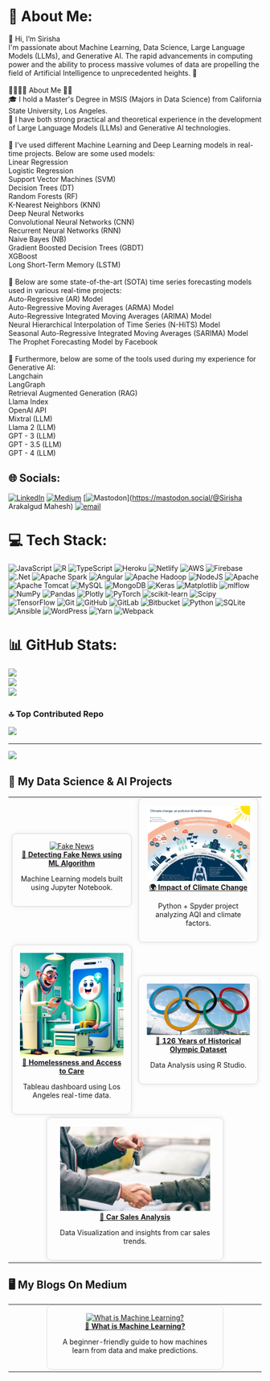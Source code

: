 # 💫 About Me:
👋 Hi, I’m Sirisha<br>I'm passionate about Machine Learning, Data Science, Large Language Models (LLMs), and Generative AI. The rapid advancements in computing power and the ability to process massive volumes of data are propelling the field of Artificial Intelligence to unprecedented heights. 🚀<br><br>👨‍🎓🙋‍♂️ About Me 💼🎒<br>🎓 I hold a Master's Degree in MSIS (Majors in Data Science) from California State University, Los Angeles.<br>🤖 I have both strong practical and theoretical experience in the development of Large Language Models (LLMs) and Generative AI technologies.<br><br>🔭 I've used different Machine Learning and Deep Learning models in real-time projects. Below are some used models:<br>Linear Regression<br>Logistic Regression<br>Support Vector Machines (SVM)<br>Decision Trees (DT)<br>Random Forests (RF)<br>K-Nearest Neighbors (KNN)<br>Deep Neural Networks<br>Convolutional Neural Networks (CNN)<br>Recurrent Neural Networks (RNN)<br>Naive Bayes (NB)<br>Gradient Boosted Decision Trees (GBDT)<br>XGBoost<br>Long Short-Term Memory (LSTM)<br><br>🔭 Below are some state-of-the-art (SOTA) time series forecasting models used in various real-time projects:<br>Auto-Regressive (AR) Model<br>Auto-Regressive Moving Averages (ARMA) Model<br>Auto-Regressive Integrated Moving Averages (ARIMA) Model<br>Neural Hierarchical Interpolation of Time Series (N-HiTS) Model<br>Seasonal Auto-Regressive Integrated Moving Averages (SARIMA) Model<br>The Prophet Forecasting Model by Facebook<br><br>🔭 Furthermore, below are some of the tools used during my experience for Generative AI:<br>Langchain<br>LangGraph<br>Retrieval Augmented Generation (RAG)<br>Llama Index<br>OpenAI API<br>Mixtral (LLM)<br>Llama 2 (LLM)<br>GPT - 3 (LLM)<br>GPT - 3.5 (LLM)<br>GPT - 4 (LLM)


## 🌐 Socials:
[![LinkedIn](https://img.shields.io/badge/LinkedIn-%230077B5.svg?logo=linkedin&logoColor=white)](https://linkedin.com/in/https://www.linkedin.com/in/sirisha-mahesh/) [![Medium](https://img.shields.io/badge/Medium-12100E?logo=medium&logoColor=white)](https://medium.com/@https://medium.com/@sirishamahesh93) [![Mastodon](https://img.shields.io/badge/-MASTODON-%232B90D9?logo=mastodon&logoColor=white)](https://mastodon.social/@Sirisha Arakalgud Mahesh) [![email](https://img.shields.io/badge/Email-D14836?logo=gmail&logoColor=white)](mailto:sirishamahesh93@gmail.com) 

# 💻 Tech Stack:
![JavaScript](https://img.shields.io/badge/javascript-%23323330.svg?style=for-the-badge&logo=javascript&logoColor=%23F7DF1E) ![R](https://img.shields.io/badge/r-%23276DC3.svg?style=for-the-badge&logo=r&logoColor=white) ![TypeScript](https://img.shields.io/badge/typescript-%23007ACC.svg?style=for-the-badge&logo=typescript&logoColor=white) ![Heroku](https://img.shields.io/badge/heroku-%23430098.svg?style=for-the-badge&logo=heroku&logoColor=white) ![Netlify](https://img.shields.io/badge/netlify-%23000000.svg?style=for-the-badge&logo=netlify&logoColor=#00C7B7) ![AWS](https://img.shields.io/badge/AWS-%23FF9900.svg?style=for-the-badge&logo=amazon-aws&logoColor=white) ![Firebase](https://img.shields.io/badge/firebase-%23039BE5.svg?style=for-the-badge&logo=firebase) ![.Net](https://img.shields.io/badge/.NET-5C2D91?style=for-the-badge&logo=.net&logoColor=white) ![Apache Spark](https://img.shields.io/badge/Apache%20Spark-FDEE21?style=for-the-badge&logo=apachespark&logoColor=black) ![Angular](https://img.shields.io/badge/angular-%23DD0031.svg?style=for-the-badge&logo=angular&logoColor=white) ![Apache Hadoop](https://img.shields.io/badge/Apache%20Hadoop-66CCFF?style=for-the-badge&logo=apachehadoop&logoColor=black) ![NodeJS](https://img.shields.io/badge/node.js-6DA55F?style=for-the-badge&logo=node.js&logoColor=white) ![Apache](https://img.shields.io/badge/apache-%23D42029.svg?style=for-the-badge&logo=apache&logoColor=white) ![Apache Tomcat](https://img.shields.io/badge/apache%20tomcat-%23F8DC75.svg?style=for-the-badge&logo=apache-tomcat&logoColor=black) ![MySQL](https://img.shields.io/badge/mysql-4479A1.svg?style=for-the-badge&logo=mysql&logoColor=white) ![MongoDB](https://img.shields.io/badge/MongoDB-%234ea94b.svg?style=for-the-badge&logo=mongodb&logoColor=white) ![Keras](https://img.shields.io/badge/Keras-%23D00000.svg?style=for-the-badge&logo=Keras&logoColor=white) ![Matplotlib](https://img.shields.io/badge/Matplotlib-%23ffffff.svg?style=for-the-badge&logo=Matplotlib&logoColor=black) ![mlflow](https://img.shields.io/badge/mlflow-%23d9ead3.svg?style=for-the-badge&logo=numpy&logoColor=blue) ![NumPy](https://img.shields.io/badge/numpy-%23013243.svg?style=for-the-badge&logo=numpy&logoColor=white) ![Pandas](https://img.shields.io/badge/pandas-%23150458.svg?style=for-the-badge&logo=pandas&logoColor=white) ![Plotly](https://img.shields.io/badge/Plotly-%233F4F75.svg?style=for-the-badge&logo=plotly&logoColor=white) ![PyTorch](https://img.shields.io/badge/PyTorch-%23EE4C2C.svg?style=for-the-badge&logo=PyTorch&logoColor=white) ![scikit-learn](https://img.shields.io/badge/scikit--learn-%23F7931E.svg?style=for-the-badge&logo=scikit-learn&logoColor=white) ![Scipy](https://img.shields.io/badge/SciPy-%230C55A5.svg?style=for-the-badge&logo=scipy&logoColor=%white) ![TensorFlow](https://img.shields.io/badge/TensorFlow-%23FF6F00.svg?style=for-the-badge&logo=TensorFlow&logoColor=white) ![Git](https://img.shields.io/badge/git-%23F05033.svg?style=for-the-badge&logo=git&logoColor=white) ![GitHub](https://img.shields.io/badge/github-%23121011.svg?style=for-the-badge&logo=github&logoColor=white) ![GitLab](https://img.shields.io/badge/gitlab-%23181717.svg?style=for-the-badge&logo=gitlab&logoColor=white) ![Bitbucket](https://img.shields.io/badge/bitbucket-%230047B3.svg?style=for-the-badge&logo=bitbucket&logoColor=white) ![Python](https://img.shields.io/badge/python-3670A0?style=for-the-badge&logo=python&logoColor=ffdd54) ![SQLite](https://img.shields.io/badge/sqlite-%2307405e.svg?style=for-the-badge&logo=sqlite&logoColor=white) ![Ansible](https://img.shields.io/badge/ansible-%231A1918.svg?style=for-the-badge&logo=ansible&logoColor=white) ![WordPress](https://img.shields.io/badge/WordPress-%23117AC9.svg?style=for-the-badge&logo=WordPress&logoColor=white) ![Yarn](https://img.shields.io/badge/yarn-%232C8EBB.svg?style=for-the-badge&logo=yarn&logoColor=white) ![Webpack](https://img.shields.io/badge/webpack-%238DD6F9.svg?style=for-the-badge&logo=webpack&logoColor=black)
# 📊 GitHub Stats:
![](https://github-readme-stats.vercel.app/api?username=sirishavivek2&theme=dark&hide_border=false&include_all_commits=true&count_private=true)<br/>
![](https://nirzak-streak-stats.vercel.app/?user=sirishavivek2&theme=dark&hide_border=false)<br/>
![](https://github-readme-stats.vercel.app/api/top-langs/?username=sirishavivek2&theme=dark&hide_border=false&include_all_commits=true&count_private=true&layout=compact)

### 🔝 Top Contributed Repo
![](https://github-contributor-stats.vercel.app/api?username=sirishavivek2&limit=5&theme=dark&combine_all_yearly_contributions=true)

---
[![](https://visitcount.itsvg.in/api?id=sirishavivek2&icon=0&color=0)](https://visitcount.itsvg.in)

<!-- Proudly created with GPRM ( https://gprm.itsvg.in ) -->

## 🧠 My Data Science & AI Projects




<table width="100%" cellpadding="20">
  <tr>
    <td width="50%" align="center">
      <div style="border: 1px solid #ddd; border-radius: 10px; padding: 15px; box-shadow: 0 0 10px rgba(0,0,0,0.1);">
        <a href="https://github.com/sirishavivek2/ML-Projects" target="_blank">
          <img src="https://github.com/sirishavivek2/ML-Projects/blob/main/FakeNews.png?raw=true" width="300" alt="Fake News"/><br/>
          <b>📘 Detecting Fake News using ML Algorithm</b>
        </a>
        <p>Machine Learning models built using Jupyter Notebook.</p>
      </div>
    </td>
    <td width="50%" align="center">
      <div style="border: 1px solid #ddd; border-radius: 10px; padding: 15px; box-shadow: 0 0 10px rgba(0,0,0,0.1);">
        <a href="https://github.com/sirishavivek2/The-Imapact-of-Climate-Change-Through-Air-Quality" target="_blank">
          <img src="https://github.com/sirishavivek2/The-Imapact-of-Climate-Change-Through-Air-Quality/blob/main/Climate_change.png?raw=true" width="300" alt="Climate Change"/><br/>
          <b>🌍 Impact of Climate Change</b>
        </a>
        <p>Python + Spyder project analyzing AQI and climate factors.</p>
      </div>
    </td>
  </tr>
  <tr>
    <td width="50%" align="center">
      <div style="border: 1px solid #ddd; border-radius: 10px; padding: 15px; box-shadow: 0 0 10px rgba(0,0,0,0.1);">
        <a href="https://github.com/sirishavivek2/Homelessness-and-Access-to-Care" target="_blank">
          <img src="https://github.com/sirishavivek2/Homelessness-and-Access-to-Care/blob/main/health_assistant_doctor.png?raw=true" width="300" alt="Healthcare"/><br/>
          <b>🏥 Homelessness and Access to Care</b>
        </a>
        <p>Tableau dashboard using Los Angeles real-time data.</p>
      </div>
    </td>
    <td width="50%" align="center">
      <div style="border: 1px solid #ddd; border-radius: 10px; padding: 15px; box-shadow: 0 0 10px rgba(0,0,0,0.1);">
        <a href="https://github.com/sirishavivek2/126-Years-of-Historical-Olympic-Dataset" target="_blank">
          <img src="https://github.com/sirishavivek2/126-Years-of-Historical-Olympic-Dataset/blob/main/Olympicimage.png?raw=true" width="300" alt="Olympics"/><br/>
          <b>🤖 126 Years of Historical Olympic Dataset</b>
        </a>
        <p>Data Analysis using R Studio.</p>
      </div>
    </td>
  </tr>
  <tr>
    <td width="50%" align="center" colspan="2">
      <div style="border: 1px solid #ddd; border-radius: 10px; padding: 15px; width: 320px; margin: auto; box-shadow: 0 0 10px rgba(0,0,0,0.1);">
        <a href="https://github.com/sirishavivek2/Car-Sales" target="_blank">
          <img src="https://github.com/sirishavivek2/Car-Sales/blob/main/CarSalesimage.png?raw=true" width="300" alt="Car Sales"/><br/>
          <b>🚗 Car Sales Analysis</b>
        </a>
        <p>Data Visualization and insights from car sales trends.</p>
      </div>
    </td>
  </tr>
</table>


## 🖥 My Blogs On Medium

<table>
  <tr>
    <td width="50%" align="center" colspan="2">
      <div style="border: 1px solid #ddd; border-radius: 10px; padding: 15px; width: 320px; margin: auto;">
        <a href="https://medium.com/@sirishamahesh93/what-is-machine-learning-3d80fcbe22c1" target="_blank">
          <img src="https://miro.medium.com/v2/resize:fit:828/format:webp/1*yJ7k1NQ_ozwPHiAeoWm1DA.png" width="300" alt="What is Machine Learning?"/><br/>
          <b>🤖 What is Machine Learning?</b>
        </a>
        <p>A beginner-friendly guide to how machines learn from data and make predictions.</p>
      </div>
    </td>
  </tr>
</table>
